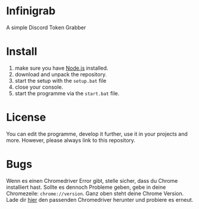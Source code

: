 # Infinigrab
A simple Discord Token Grabber

# Install
1. make sure you have [Node.js](https://nodejs.org/en/download/) installed.
2. download and unpack the repository.
3. start the setup with the `setup.bat` file
5. close your console.
6. start the programme via the `start.bat` file.

# License
You can edit the programme, develop it further, use it in your projects and more. However, please always link to this repository.

# Bugs
Wenn es einen Chromedriver Error gibt, stelle sicher, dass du Chrome installiert hast. Sollte es dennoch Probleme geben, gebe in deine Chromezeile: `chrome://version`. Ganz oben steht deine Chrome Version. Lade dir [hier](http://chromedriver.storage.googleapis.com/index.html) den passenden Chromedriver herunter und probiere es erneut.
